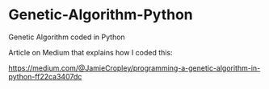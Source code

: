 # Genetic-Algorithm-Python
 Genetic Algorithm coded in Python

Article on Medium that explains how I coded this: 

https://medium.com/@JamieCropley/programming-a-genetic-algorithm-in-python-ff22ca3407dc